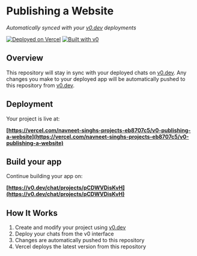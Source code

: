 # Publishing a Website

*Automatically synced with your [v0.dev](https://v0.dev) deployments*

[![Deployed on Vercel](https://img.shields.io/badge/Deployed%20on-Vercel-black?style=for-the-badge&logo=vercel)](https://vercel.com/navneet-singhs-projects-eb8707c5/v0-publishing-a-website)
[![Built with v0](https://img.shields.io/badge/Built%20with-v0.dev-black?style=for-the-badge)](https://v0.dev/chat/projects/pCDWVDisKvH)

## Overview

This repository will stay in sync with your deployed chats on [v0.dev](https://v0.dev).
Any changes you make to your deployed app will be automatically pushed to this repository from [v0.dev](https://v0.dev).

## Deployment

Your project is live at:

**[https://vercel.com/navneet-singhs-projects-eb8707c5/v0-publishing-a-website](https://vercel.com/navneet-singhs-projects-eb8707c5/v0-publishing-a-website)**

## Build your app

Continue building your app on:

**[https://v0.dev/chat/projects/pCDWVDisKvH](https://v0.dev/chat/projects/pCDWVDisKvH)**

## How It Works

1. Create and modify your project using [v0.dev](https://v0.dev)
2. Deploy your chats from the v0 interface
3. Changes are automatically pushed to this repository
4. Vercel deploys the latest version from this repository